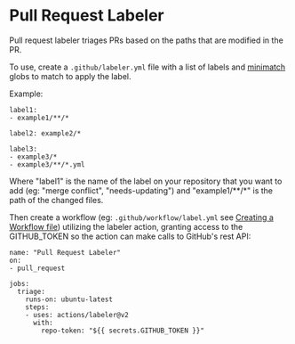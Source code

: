# Pull Request Labeler

Pull request labeler triages PRs based on the paths that are modified in the PR.

To use, create a `.github/labeler.yml` file with a list of labels and [minimatch](https://github.com/isaacs/minimatch)
globs to match to apply the label.

Example:
```
label1:
- example1/**/*

label2: example2/*

label3:
- example3/*
- example3/**/*.yml
```
Where "label1" is the name of the label on your repository that you want to add (eg: "merge conflict", "needs-updating") and "example1/**/*" is the path of the changed files.


Then create a workflow (eg: `.github/workflow/label.yml` see [Creating a Workflow file](https://help.github.com/en/articles/configuring-a-workflow#creating-a-workflow-file)) utilizing the labeler action, granting access to the GITHUB_TOKEN so the action can make calls to GitHub's rest API:
```
name: "Pull Request Labeler"
on:
- pull_request

jobs:
  triage:
    runs-on: ubuntu-latest
    steps:
    - uses: actions/labeler@v2
      with:
        repo-token: "${{ secrets.GITHUB_TOKEN }}"
```
